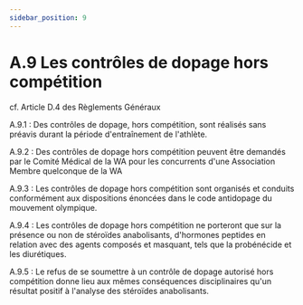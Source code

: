 ```yaml
---
sidebar_position: 9
---
```


# A.9 Les contrôles de dopage hors compétition

cf. Article D.4 des Règlements Généraux

A.9.1 : Des contrôles de dopage, hors compétition, sont réalisés sans préavis durant la période
d'entraînement de l'athlète.

A.9.2 : Des contrôles de dopage hors compétition peuvent être demandés par le Comité Médical de la WA
pour les concurrents d'une Association Membre quelconque de la WA

A.9.3 : Les contrôles de dopage hors compétition sont organisés et conduits conformément aux
dispositions énoncées dans le code antidopage du mouvement olympique.

A.9.4 : Les contrôles de dopage hors compétition ne porteront que sur la présence ou non de stéroïdes
anabolisants, d'hormones peptides en relation avec des agents composés et masquant, tels que la
probénécide et les diurétiques.

A.9.5 : Le refus de se soumettre à un contrôle de dopage autorisé hors compétition donne lieu aux mêmes
conséquences disciplinaires qu'un résultat positif à l'analyse des stéroïdes anabolisants.
